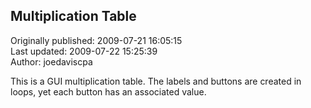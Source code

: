 ## Multiplication Table  
Originally published: 2009-07-21 16:05:15  
Last updated: 2009-07-22 15:25:39  
Author: joedaviscpa   
  
This is a GUI multiplication table.  The labels and buttons are created in loops, yet each button has an associated value.    